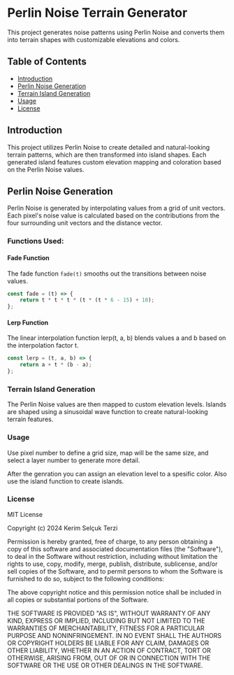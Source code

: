 # Perlin Noise Terrain Generator

This project generates noise patterns using Perlin Noise and converts them into terrain shapes with customizable elevations and colors.

## Table of Contents

- [Introduction](#introduction)
- [Perlin Noise Generation](#perlin-noise-generation)
- [Terrain Island Generation](#terrain-island-generation)
- [Usage](#usage)
- [License](#license)

## Introduction

This project utilizes Perlin Noise to create detailed and natural-looking terrain patterns, which are then transformed into island shapes. Each generated island features custom elevation mapping and coloration based on the Perlin Noise values.

## Perlin Noise Generation

Perlin Noise is generated by interpolating values from a grid of unit vectors. Each pixel's noise value is calculated based on the contributions from the four surrounding unit vectors and the distance vector.

### Functions Used:

#### Fade Function

The fade function `fade(t)` smooths out the transitions between noise values.

```javascript
const fade = (t) => {
	return t * t * t * (t * (t * 6 - 15) + 10);
};
```

#### Lerp Function

The linear interpolation function lerp(t, a, b) blends values a and b based on the interpolation factor t.

```javascript
const lerp = (t, a, b) => {
	return a + t * (b - a);
};
```

### Terrain Island Generation

The Perlin Noise values are then mapped to custom elevation levels. Islands are shaped using a sinusoidal wave function to create natural-looking terrain features.

### Usage

Use pixel number to define a grid size, map will be the same size, and select a layer number to generate more detail.

After the genration you can assign an elevation level to a spesific color.
Also use the island function to create islands.

### License

MIT License

Copyright (c) 2024 Kerim Selçuk Terzi

Permission is hereby granted, free of charge, to any person obtaining a copy
of this software and associated documentation files (the "Software"), to deal
in the Software without restriction, including without limitation the rights
to use, copy, modify, merge, publish, distribute, sublicense, and/or sell
copies of the Software, and to permit persons to whom the Software is
furnished to do so, subject to the following conditions:

The above copyright notice and this permission notice shall be included in all
copies or substantial portions of the Software.

THE SOFTWARE IS PROVIDED "AS IS", WITHOUT WARRANTY OF ANY KIND, EXPRESS OR
IMPLIED, INCLUDING BUT NOT LIMITED TO THE WARRANTIES OF MERCHANTABILITY,
FITNESS FOR A PARTICULAR PURPOSE AND NONINFRINGEMENT. IN NO EVENT SHALL THE
AUTHORS OR COPYRIGHT HOLDERS BE LIABLE FOR ANY CLAIM, DAMAGES OR OTHER
LIABILITY, WHETHER IN AN ACTION OF CONTRACT, TORT OR OTHERWISE, ARISING FROM,
OUT OF OR IN CONNECTION WITH THE SOFTWARE OR THE USE OR OTHER DEALINGS IN THE
SOFTWARE.
